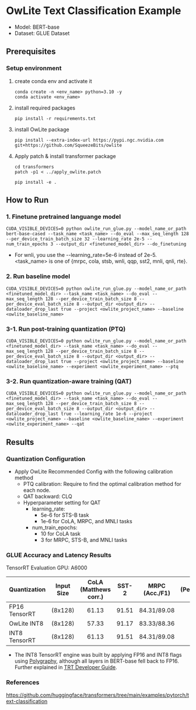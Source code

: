 # OwLite Text Classification Example
- Model: BERT-base
- Dataset: GLUE Dataset
## Prerequisites

### Setup environment    
1. create conda env and activate it
    ```
    conda create -n <env_name> python=3.10 -y
    conda activate <env_name>
    ```
2. install required packages
    ```
    pip install -r requirements.txt
    ```
3. install OwLite package
    ```
    pip install --extra-index-url https://pypi.ngc.nvidia.com git+https://github.com/SqueezeBits/owlite
    ```
4. Apply patch & install transformer package
    ```
    cd transformers
    patch -p1 < ../apply_owlite.patch

    pip install -e .
    ```
## How to Run

### 1. Finetune pretrained languange model 

    CUDA_VISIBLE_DEVICES=0 python owlite_run_glue.py --model_name_or_path bert-base-cased --task_name <task_name> --do_eval --max_seq_length 128 --per_device_train_batch_size 32 --learning_rate 2e-5 --num_train_epochs 3 --output_dir <finetuned_model_dir> --do_finetuning

- For wnli, you use the --learning_rate=5e-6 instead of 2e-5.
    <task_name> is one of {mrpc, cola, stsb, wnli, qqp, sst2, mnli, qnli, rte}.

### 2. Run baseline model
    CUDA_VISIBLE_DEVICES=0 python owlite_run_glue.py --model_name_or_path <finetuned_model_dir> --task_name <task_name> --do_eval --max_seq_length 128 --per_device_train_batch_size 8 --per_device_eval_batch_size 8 --output_dir <output_dir> --dataloader_drop_last true --project <owlite_project_name> --baseline <owlite_baseline_name>

### 3-1. Run post-training quantization (PTQ)
    
    CUDA_VISIBLE_DEVICES=0 python owlite_run_glue.py --model_name_or_path <finetuned_model_dir> --task_name <task_name> --do_eval --max_seq_length 128 --per_device_train_batch_size 8 --per_device_eval_batch_size 8 --output_dir <output_dir> --dataloader_drop_last true --project <owlite_project_name> --baseline <owlite_baseline_name> --experiment <owlite_experiment_name> --ptq
    
### 3-2. Run quantization-aware training (QAT)
    
    CUDA_VISIBLE_DEVICES=0 python owlite_run_glue.py --model_name_or_path <finetuned_model_dir> --task_name <task_name> --do_eval --max_seq_length 128 --per_device_train_batch_size 8 --per_device_eval_batch_size 8 --output_dir <output_dir> --dataloader_drop_last true --learning_rate 1e-6 --project <owlite_project_name> --baseline <owlite_baseline_name> --experiment <owlite_experiment_name> --qat
    
## Results

### Quantization Configuration

- Apply OwLite Recommended Config with the following calibration method
    - PTQ calibration: Require to find the optimal calibration method for each node.
    - QAT backward: CLQ
    - Hyperparameter setting for QAT
        - learning_rate:
            - 5e-6 for STS-B task
            - 1e-6 for CoLA, MRPC, and MNLI tasks
        - num_train_epochs:
            - 10 for CoLA task
            - 3 for MRPC, STS-B, and MNLI tasks
    
### GLUE Accuracy and Latency Results
TensorRT Evaluation GPU: A6000

| Quantization  | Input Size | CoLA (Matthews corr.) | SST-2 | MRPC (Acc./F1) | STS-B (Pearson/Spearman corr.)| QQP (Acc./F1)| MNLI (Matched/Mismatched Acc.) | QNLI  | RTE   | WNLI  | Latency (ms) |  
| ------------- |:----------:|:---------------------:|:-----:|:--------------:|:-----------------------------:|:------------:|:------------------------------:|:-----:|:-----:|:-----:|:------------:|
| FP16 TensorRT | (8x128)    | 61.13                 | 91.51 | 84.31/89.08    | 87.85/87.60                   | 90.59/87.29  | 83.97/84.45                    | 90.72 | 65.43 | 57.14 | 2.32         | 
| OwLite INT8   | (8x128)    | 57.33                 | 91.17 | 83.33/88.36    | 87.58/87.33                   | 89.25/86.01  | 83.22/83.41                    | 89.44 | 63.20 | 57.14 | 1.65         |
| INT8 TensorRT | (8x128)    | 61.13                 | 91.51 | 84.31/89.08    | 87.85/87.60                   | 90.59/87.29  | 83.97/84.45                    | 90.72 | 65.43 | 57.14 | 2.32         |

- The INT8 TensorRT engine was built by applying FP16 and INT8 flags using [Polygraphy](https://github.com/NVIDIA/TensorRT/tree/main/tools/Polygraphy), although all layers in BERT-base fell back to FP16. Further explained in [TRT Developer Guide](https://docs.nvidia.com/deeplearning/tensorrt/developer-guide).

### References
https://github.com/huggingface/transformers/tree/main/examples/pytorch/text-classification